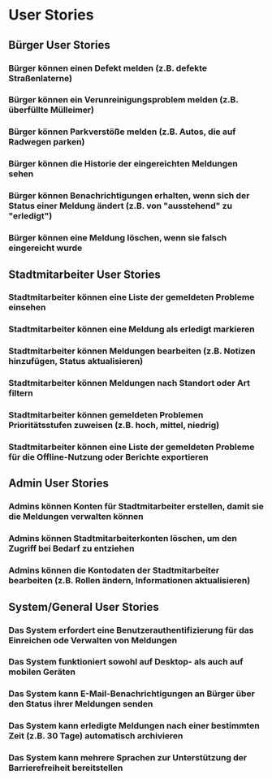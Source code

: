 # User Stories
## Bürger User Stories
### Bürger können einen Defekt melden (z.B. defekte Straßenlaterne)


### Bürger können ein Verunreinigungsproblem melden (z.B. überfüllte Mülleimer)


### Bürger können Parkverstöße melden (z.B. Autos, die auf Radwegen parken)


### Bürger können die Historie der eingereichten Meldungen sehen


### Bürger können Benachrichtigungen erhalten, wenn sich der Status einer Meldung ändert (z.B. von "ausstehend" zu "erledigt")


### Bürger können eine Meldung löschen, wenn sie falsch eingereicht wurde


## Stadtmitarbeiter User Stories
### Stadtmitarbeiter können eine Liste der gemeldeten Probleme einsehen


### Stadtmitarbeiter können eine Meldung als erledigt markieren


### Stadtmitarbeiter können Meldungen bearbeiten (z.B. Notizen hinzufügen, Status aktualisieren)


### Stadtmitarbeiter können Meldungen nach Standort oder Art filtern


### Stadtmitarbeiter können gemeldeten Problemen Prioritätsstufen zuweisen (z.B. hoch, mittel, niedrig)


### Stadtmitarbeiter können eine Liste der gemeldeten Probleme für die Offline-Nutzung oder Berichte exportieren


## Admin User Stories
### Admins können Konten für Stadtmitarbeiter erstellen, damit sie die Meldungen verwalten können


### Admins können Stadtmitarbeiterkonten löschen, um den Zugriff bei Bedarf zu entziehen


### Admins können die Kontodaten der Stadtmitarbeiter bearbeiten (z.B. Rollen ändern, Informationen aktualisieren)


## System/General User Stories
### Das System erfordert eine Benutzerauthentifizierung für das Einreichen ode Verwalten von Meldungen


### Das System funktioniert sowohl auf Desktop- als auch auf mobilen Geräten


### Das System kann E-Mail-Benachrichtigungen an Bürger über den Status ihrer Meldungen senden


### Das System kann erledigte Meldungen nach einer bestimmten Zeit  (z.B. 30 Tage) automatisch archivieren


### Das System kann mehrere Sprachen zur Unterstützung der Barrierefreiheit bereitstellen
